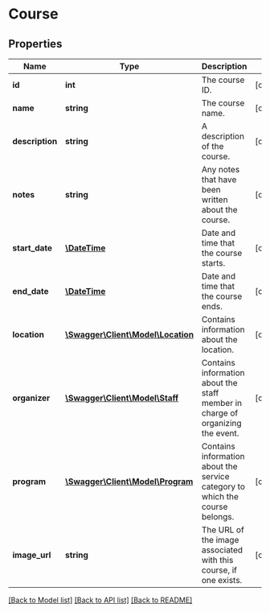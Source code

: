 # Course

## Properties
Name | Type | Description | Notes
------------ | ------------- | ------------- | -------------
**id** | **int** | The course ID. | [optional] 
**name** | **string** | The course name. | [optional] 
**description** | **string** | A description of the course. | [optional] 
**notes** | **string** | Any notes that have been written about the course. | [optional] 
**start_date** | [**\DateTime**](\DateTime.md) | Date and time that the course starts. | [optional] 
**end_date** | [**\DateTime**](\DateTime.md) | Date and time that the course ends. | [optional] 
**location** | [**\Swagger\Client\Model\Location**](Location.md) | Contains information about the location. | [optional] 
**organizer** | [**\Swagger\Client\Model\Staff**](Staff.md) | Contains information about the staff member in charge of organizing the event. | [optional] 
**program** | [**\Swagger\Client\Model\Program**](Program.md) | Contains information about the service category to which the course belongs. | [optional] 
**image_url** | **string** | The URL of the image associated with this course, if one exists. | [optional] 

[[Back to Model list]](../README.md#documentation-for-models) [[Back to API list]](../README.md#documentation-for-api-endpoints) [[Back to README]](../README.md)


